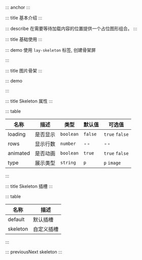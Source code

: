 ::: anchor
:::

::: title 基本介绍
:::

::: describe 在需要等待加载内容的位置提供一个占位图形组合。
:::

::: title 基础使用
:::

::: demo 使用 `lay-skeleton` 标签, 创建骨架屏

<template>
<div>
<div style="margin-bottom: 10px">
<lay-switch v-model="loading" onswitch-text="启用" unswitch-text="关闭"></lay-switch>
</div>
  <lay-skeleton :rows="4" :loading="loading" animated>
    <p style="margin-bottom: 18px">1 layui-vue , 基 于 vue 3.0 的 桌 面 端 组 件 库 , layui 的 另 一 种 呈 现 方 式</p>
    <p style="margin-bottom: 18px">2 layui-vue , 基 于 vue 3.0 的 桌 面 端 组 件 库 , layui 的 另 一 种 呈 现 方 式</p>
    <p style="margin-bottom: 18px">3 layui-vue , 基 于 vue 3.0 的 桌 面 端 组 件 库 , layui 的 另 一 种 呈 现 方 式</p>
    <p style="margin-bottom: 18px">4 layui-vue , 基 于 vue 3.0 的 桌 面 端 组 件 库 , layui 的 另 一 种 呈 现 方 式</p>
  </lay-skeleton>
</div>
</template>

<script>
import { ref } from 'vue';

export default {
  setup() {
    const loading = ref(true);
    return {
        loading,
    }
  }
}
</script>

:::

::: title 图片骨架
:::

::: demo

<template>
<div>
<div style="margin-bottom: 10px">
<lay-switch v-model="loading" onswitch-text="启用" unswitch-text="关闭"></lay-switch>
</div>
  <lay-skeleton :loading="loading" animated>
        <template #skeleton>
            <lay-skeleton-item type="image"/>
            <lay-skeleton-item type="p" style="width: 240px"/>
        </template>
    <div class="img-content">
        <img src="https://portrait.gitee.com/uploads/avatars/user/1611/4835367_Jmysy_1578975358.png" />
        <p style="margin-top: 18px">一套开源免费且受众广泛的 Web UI 组件库</p>
    </div>
  </lay-skeleton>
</div>
</template>

<script>
import { ref } from 'vue';

export default {
  setup() {
    const loading = ref(true);
    return {
        loading,
    }
  }
}
</script>

<style>
    .img-content {
        width: 240px;
        height: 240px;
    }
</style>

:::

::: title Skeleton 属性
:::

::: table

| 名称     | 描述     | 类型      | 默认值  | 可选值         |
| -------- | -------- | --------- | ------- | -------------- |
| loading  | 是否显示 | `boolean` | `false` | `true` `false` |
| rows     | 显示行数 | `number`  | --      | --             |
| animated | 是否动画 | `boolean` | `true`  | `true` `false` |
| type     | 展示类型 | `string`  | `p`     | `p` `image`    |

:::

::: title Skeleton 插槽
:::

::: table

| 名称     | 描述        |
| -------- | ---------- |
| default  | 默认插槽    |
| skeleton | 自定义插槽  |

:::

::: previousNext skeleton
:::